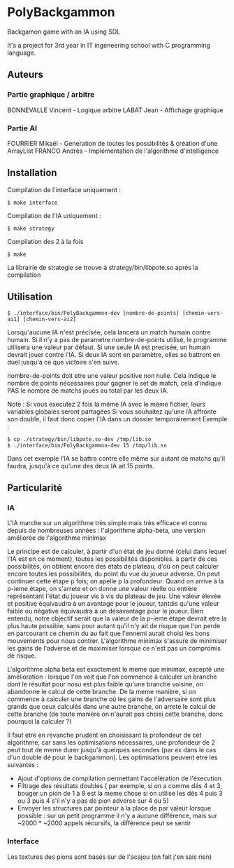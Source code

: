 # PolyBackgammon
Backgamon game with an IA using SDL

It's a project for 3rd year in IT ingeneering school with C programming language.

## Auteurs
### Partie graphique / arbitre
BONNEVALLE Vincent - Logique arbitre
LABAT Jean - Affichage graphique

### Partie AI
FOURRIER Mikaël - Generation de toutes les possibilités & création d'une ArrayList
FRANCO Andrès - Implémentation de l'algorithme d'intelligence

## Installation
Compilation de l'interface uniquement :
```
$ make interface
```
Compilation de l'IA uniquement :
```
$ make strategy
```
Compilation des 2 à la fois
```
$ make
```

La librairie de strategie se trouve à strategy/bin/libpote.so après la compilation
## Utilisation
```
$ ./interface/bin/PolyBackgammon-dev [nombre-de-points] [chemin-vers-ai1] [chemin-vers-ai2]
```
Lorsqu'aucune IA n'est précisée, cela lancera un match humain contre humain. Si il n'y a pas de parametre nombre-de-points utilisé, le programme utilisera une valeur par défaut. Si une seule IA est precisée, un humain devrait jouer contre l'IA. Si deux IA sont en paramètre, elles se battront en duel jusqu'à ce que victoire s'en suive.

nombre-de-points doit etre une valeur positive non nulle. Cela indique le nombre de points nécessaires pour gagner le set de match, cela d'indique PAS le nombre de matchs joués au total par les deux IA.

Note : Si vous executez 2 fois la même IA avec le même fichier, leurs variables globales seront partagées
Si vous souhaitez qu'une IA affronte son double, il faut donc copier l'IA dans un dossier temporairement
Exemple :
```
$ cp ./strategy/bin/libpote.so-dev /tmp/lib.so
$ ./interface/bin/PolyBackgammon-dev 15 /tmp/lib.so
```
Dans cet exemple l'IA se battra contre elle même sur autant de matchs qu'il faudra, jusqu'à ce qu'une des deux IA ait 15 points.

## Particularité
### IA

L'IA marche sur un algorithme très simple mais très efficace et connu depuis de nombreuses années : l'algorithme alpha-beta, une version améliorée de l'algorithme minimax

Le principe est de calculer, à partir d'un état de jeu donné (celui dans lequel l'IA est en ce moment), toutes les possibilités disponibles. à partir de ces possibilités, on obtient encore des états de plateau, d'où on peut calculer encore toutes les possibilités, du point du vue du joueur adverse.
On peut continuer cette étape p fois; on apelle p la profondeur. Quand on arrive à la p-ieme étape, on s'arrete et on donne une valeur réelle ou entière représentant l'état du joueur vis à vis du plateau de jeu. Une valeur élevée et positive équivaudra à un avantage pour le joueur, tantdis qu'une valeur faible ou négative équivaudra à un désavantage pour le joueur.
Bien entendu, notre objectif serait que la valeur de la p-ieme étape devrait etre la plus haute possible, sans pour autant qu'il n'y ait de risque que l'on perde en parcourant ce chemin du au fait que l'ennemi aurait choisi les bons mouvements pour nous contrer. L'algorithme minimax s'assure de minimiser les gains de l'adverse et de maximiser lorsque ce n'est pas un compromis de risque.

L'algorithme alpha beta est exactement le meme que minimax, excepté une amélioration : lorsque l'on voit que l'on commence à calculer un branche dont le résultat pour nosu est plus faible qu'une branche voisine, on abandonne le calcul de cette branche. De la meme manière, si on commence à calculer une branche où les gains de l'adversaire sont plus grands que ceux calculés dans une autre branche, on arrete le calcul de cette branche (de toute manière on n'aurait pas choisi cette branche, donc pourquoi la calculer ?)

Il faut etre en revanche prudent en choisissant la profondeur de cet algorithme, car sans les optimisations nécessaires, une profondeur de 2 peut tout de meme durer jusqu'à quelques secondes (par ex dans le cas d'un double dé pour le backgammon).
Les optimisations peuvent etre les suivantes :
* Ajout d'options de compilation permettant l'accélération de l'éxecution
* Filtrage des résultats doubles ( par exemple, si on a comme dés 4 et 3, bouger un pion de 1 à 8 est la meme chose si on utilise les dés 4 puis 3 ou 3 puis 4 s'il n'y a pas de pion adverse sur 4 ou 5)
* Envoyer les structures par pointeur à la place de par valeur lorsque possible : sur un petit programme il n'y a aucune différence, mais sur ~2000 * ~2000 appels récursifs, la différence peut se sentir

### Interface

Les textures des pions sont basés sur de l'acajou (en fait j'en sais rien)

